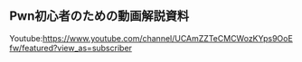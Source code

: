 ##  Pwn初心者のための動画解説資料

Youtube:https://www.youtube.com/channel/UCAmZZTeCMCWozKYps9OoEfw/featured?view_as=subscriber
